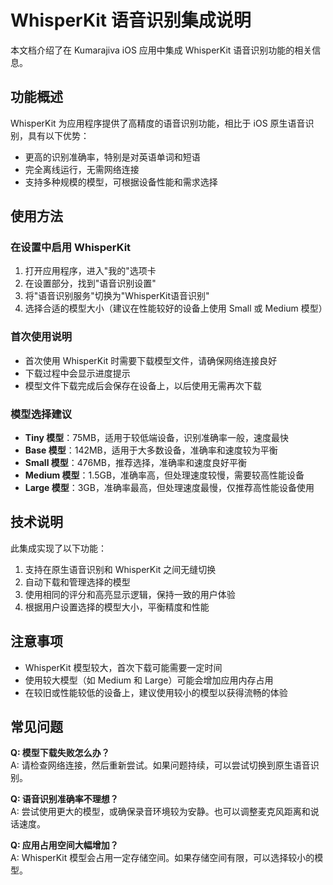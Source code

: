 # WhisperKit 语音识别集成说明

本文档介绍了在 Kumarajiva iOS 应用中集成 WhisperKit 语音识别功能的相关信息。

## 功能概述

WhisperKit 为应用程序提供了高精度的语音识别功能，相比于 iOS 原生语音识别，具有以下优势：

- 更高的识别准确率，特别是对英语单词和短语
- 完全离线运行，无需网络连接
- 支持多种规模的模型，可根据设备性能和需求选择

## 使用方法

### 在设置中启用 WhisperKit

1. 打开应用程序，进入"我的"选项卡
2. 在设置部分，找到"语音识别设置"
3. 将"语音识别服务"切换为"WhisperKit语音识别"
4. 选择合适的模型大小（建议在性能较好的设备上使用 Small 或 Medium 模型）

### 首次使用说明

- 首次使用 WhisperKit 时需要下载模型文件，请确保网络连接良好
- 下载过程中会显示进度提示
- 模型文件下载完成后会保存在设备上，以后使用无需再次下载

### 模型选择建议

- **Tiny 模型**：75MB，适用于较低端设备，识别准确率一般，速度最快
- **Base 模型**：142MB，适用于大多数设备，准确率和速度较为平衡
- **Small 模型**：476MB，推荐选择，准确率和速度良好平衡
- **Medium 模型**：1.5GB，准确率高，但处理速度较慢，需要较高性能设备
- **Large 模型**：3GB，准确率最高，但处理速度最慢，仅推荐高性能设备使用

## 技术说明

此集成实现了以下功能：

1. 支持在原生语音识别和 WhisperKit 之间无缝切换
2. 自动下载和管理选择的模型
3. 使用相同的评分和高亮显示逻辑，保持一致的用户体验
4. 根据用户设置选择的模型大小，平衡精度和性能

## 注意事项

- WhisperKit 模型较大，首次下载可能需要一定时间
- 使用较大模型（如 Medium 和 Large）可能会增加应用内存占用
- 在较旧或性能较低的设备上，建议使用较小的模型以获得流畅的体验

## 常见问题

**Q: 模型下载失败怎么办？**  
A: 请检查网络连接，然后重新尝试。如果问题持续，可以尝试切换到原生语音识别。

**Q: 语音识别准确率不理想？**  
A: 尝试使用更大的模型，或确保录音环境较为安静。也可以调整麦克风距离和说话速度。

**Q: 应用占用空间大幅增加？**  
A: WhisperKit 模型会占用一定存储空间。如果存储空间有限，可以选择较小的模型。 